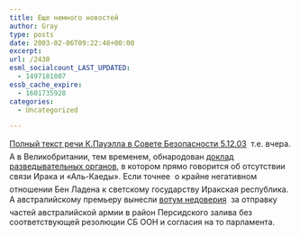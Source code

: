 ```yaml
---
title: Еще немного новостей
author: Gray
type: posts
date: 2003-02-06T09:22:48+00:00
excerpt:
url: /2430
esml_socialcount_LAST_UPDATED:
  - 1497181807
essb_cache_expire:
  - 1601735928
categories:
  - Uncategorized

---
```








<a href="http://www.cnn.com/2003/US/02/05/sprj.irq.powell.transcript/index.html" target="_blank">Полный текст речи К.Пауэлла в&nbsp;Совете Безопасности 5.12.03</a>&nbsp;&#151; т.е. вчера.  
А&nbsp;в Великобритании, тем временем, обнародован <a href="http://news.bbc.co.uk/2/hi/uk_news/2727471.stm" target="_blank">доклад разведывательных органов</a>, в&nbsp;котором прямо говорится об отсутствии связи Ирака и&nbsp;<nobr>&laquo;Аль-Каеды&raquo;.</nobr> Если точнее&nbsp;&#151; о&nbsp;крайне негативном отношении Бен Ладена к&nbsp;светскому государству Иракская республика.  
А&nbsp;австралийскому премьеру вынесли <a href="http://www.1tv.ru/owa/win/ort6_main.main?p_news_title_id=51545&#038;p_news_razdel_id=9" target="_blank">вотум недоверия</a>&nbsp;&#151; за отправку частей австралийской армии в&nbsp;район Персидского залива без соответствующей резолюции СБ ООН и&nbsp;согласия на то парламента.